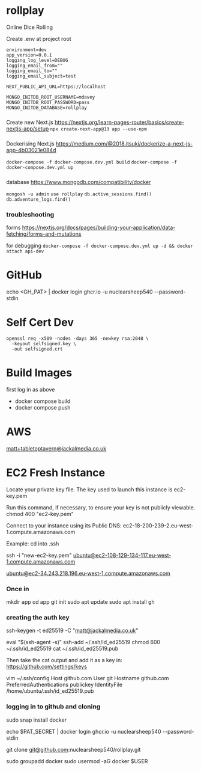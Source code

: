 # rollplay
Online Dice Rolling

Create .env at project root
```
environment=dev
app_version=0.0.1
logging_log_level=DEBUG
logging_email_from=""
logging_email_to=""
logging_email_subject=test

NEXT_PUBLIC_API_URL=https://localhost

MONGO_INITDB_ROOT_USERNAME=mdavey
MONGO_INITDB_ROOT_PASSWORD=pass
MONGO_INITDB_DATABASE=rollplay

```
###
Create new Next.js
https://nextjs.org/learn-pages-router/basics/create-nextjs-app/setup
`npx create-next-app@13 app --use-npm`

###
Dockerising Next.js
https://medium.com/@2018.itsuki/dockerize-a-next-js-app-4b03021e084d

`docker-compose -f docker-compose.dev.yml build`
`docker-compose -f docker-compose.dev.yml up`

###
database
https://www.mongodb.com/compatibility/docker

`mongosh -u admin`
`use rollplay`
`db.active_sessions.find()`
`db.adventure_logs.find()`



### troubleshooting
forms
https://nextjs.org/docs/pages/building-your-application/data-fetching/forms-and-mutations

for debugging
`docker-compose -f docker-compose.dev.yml up -d && docker attach api-dev`

# GitHub
echo <GH_PAT> | docker login ghcr.io -u nuclearsheep540 --password-stdin

# Self Cert Dev
```
openssl req -x509 -nodes -days 365 -newkey rsa:2048 \
  -keyout selfsigned.key \
  -out selfsigned.crt

```
# Build Images
first log in as above
* docker compose build
* docker compose push

# AWS
matt+tabletoptavern@jackalmedia.co.uk

# EC2 Fresh Instance
Locate your private key file. The key used to launch this instance is ec2-key.pem

Run this command, if necessary, to ensure your key is not publicly viewable.
 chmod 400 "ec2-key.pem"

Connect to your instance using its Public DNS:
 ec2-18-200-239-2.eu-west-1.compute.amazonaws.com

Example:
cd into .ssh

ssh -i "new-ec2-key.pem" ubuntu@ec2-108-129-134-117.eu-west-1.compute.amazonaws.com 

 ubuntu@ec2-34.243.218.196.eu-west-1.compute.amazonaws.com

 ### Once in

mkdir app
cd app
git init
sudo apt update
sudo apt install gh

### creating the auth key 

ssh-keygen -t ed25519 -C "matt@jackalmedia.co.uk"

eval "$(ssh-agent -s)"
ssh-add ~/.ssh/id_ed25519
chmod 600 ~/.ssh/id_ed25519
cat ~/.ssh/id_ed25519.pub

Then take the cat output and add it as a key in:
https://github.com/settings/keys


vim ~/.ssh/config
Host github.com
        User git
        Hostname github.com
        PreferredAuthentications publickey
        IdentityFile /home/ubuntu/.ssh/id_ed25519.pub


### logging in to github and cloning

sudo snap install docker

echo $PAT_SECRET | docker login ghcr.io -u nuclearsheep540 --password-stdin

git clone git@github.com:nuclearsheep540/rollplay.git

sudo groupadd docker
sudo usermod -aG docker $USER
